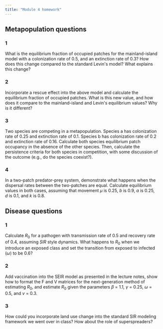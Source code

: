 ```yaml
---
title: "Module 4 homework"
---
```




## Metapopulation questions

### 1 

What is the equilibrium fraction of occupied patches for the mainland-island model with a colonization rate of 0.5, and an extinction rate of 0.3? How does this change compared to the standard Levin's model? What explains this change? 



### 2
Incorporate a rescue effect into the above model and calculate the equilibrium fraction of occupied patches. What is this new value, and how does it compare to the mainland-island and Levin's equilibrium values? Why is it different? 


### 3 

Two species are competing in a metapopulation. Species a has colonization rate of 0.25 and extinction rate of 0.1. Species b has colonization rate of 0.2 and extinction rate of 0.16. Calculate both species equilibrium patch occupancy in the absence of the other species. Then, calculate the persistence criteria for both species in competition, with some discussion of the outcome (e.g., do the species coexist?). 


### 4

In a two-patch predator-prey system, demonstrate what happens when the dispersal rates between the two-patches are equal. Calculate equilibrium values in both cases, assuming that movement $\mu$ is 0.25, $b$ is 0.9, $a$ is 0.25, $d$ is 0.1, and $k$ is 0.8. 







## Disease questions

### 1 

Calculate $R_0$ for a pathogen with transmission rate of 0.5 and recovery rate of 0.4, assuming $SIR$ style dynamics. What happens to $R_0$ when we introduce an exposed class and set the transition from exposed to infected ($\omega$) to be 0.6?




### 2 

Add vaccination into the SEIR model as presented in the lecture notes, show how to format the F and V matrices for the next-generation method of estimating $R_0$, and estimate $R_0$ given the parameters $\beta$ = 1.1, $\gamma$ = 0.25, $\omega$ = 0.5, and $v$ = 0.3. 




### 3 

How could you incorporate land use change into the standard SIR modeling framework we went over in class? How about the role of superspreaders? 





